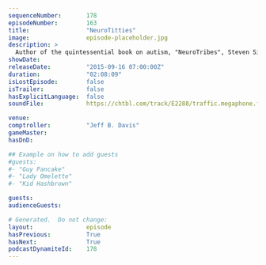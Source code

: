 ```yaml
---
sequenceNumber:       178
episodeNumber:        163
title:                "NeuroTitties"
image:                episode-placeholder.jpg
description: >
  Author of the quintessential book on autism, "NeuroTribes", Steven Silberman joins Harmontown for an in depth conversation on the history of and hyper-intelligent nature of autism. Watch the video at harmontown.com/live! Become a member!
showDate:             
releaseDate:          "2015-09-16 07:00:00Z"
duration:             "02:08:09"
isLostEpisode:        false
isTrailer:            false
hasExplicitLanguage:  false
soundFile:            https://chtbl.com/track/E2288/traffic.megaphone.fm/STA6337563853.mp3?updated=1561403794

venue:                
comptroller:          "Jeff B. Davis"
gameMaster:           
hasDnD:               

## Example on how to add guests
#guests:
#- "Guy Pancake"
#- "Lady Omelette"
#- "Kid Hashbrown"

guests:
audienceGuests:

# Generated.  Do not change:
layout:               episode
hasPrevious:          True
hasNext:              True
podcastDynamiteId:    178
---
```

